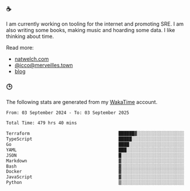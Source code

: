 ### ☕

I am currently working on tooling for the internet and promoting SRE. I am also writing some books, making music and hoarding some data. I like thinking about time.

Read more:

 - [natwelch.com](https://natwelch.com)
 - [@icco@merveilles.town](https://merveilles.town/@icco)
 - [blog](https://writing.natwelch.com)

### 🕒

The following stats are generated from my [WakaTime](https://wakatime.com/@icco) account.

<!--START_SECTION:waka-->

```txt
From: 03 September 2024 - To: 03 September 2025

Total Time: 479 hrs 40 mins

Terraform                                  ██████▓░░░░░░░░░░░░░░░░░░   26.78 %
TypeScript                                 █████░░░░░░░░░░░░░░░░░░░░   19.51 %
Go                                         ████░░░░░░░░░░░░░░░░░░░░░   15.46 %
YAML                                       ███░░░░░░░░░░░░░░░░░░░░░░   11.72 %
JSON                                       █░░░░░░░░░░░░░░░░░░░░░░░░   04.23 %
Markdown                                   ▓░░░░░░░░░░░░░░░░░░░░░░░░   03.05 %
Bash                                       ▓░░░░░░░░░░░░░░░░░░░░░░░░   02.86 %
Docker                                     ▓░░░░░░░░░░░░░░░░░░░░░░░░   02.11 %
JavaScript                                 ▓░░░░░░░░░░░░░░░░░░░░░░░░   02.08 %
Python                                     ▒░░░░░░░░░░░░░░░░░░░░░░░░   01.64 %
```

<!--END_SECTION:waka-->
